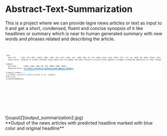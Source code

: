 # Abstract-Text-Summarization
This is a project where we can provide lagre news articles or text as input to it and get a short, condensed, fluent and concise synopsis of it like headlines or summary which is near to human generated summary with new words and phrases related and describing the article.
<br/>

![ouput1](output_summarization1.jpg)
<br/>
<br/>
<br/>
====================================================================================================================================================================
<br/>
![ouput2](output_summarization2.jpg)
<br/>
**Output of the news articles with predicted headline marked with blue colur and original headline**
